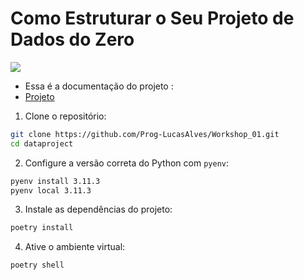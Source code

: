 # Como Estruturar o Seu Projeto de Dados do Zero

![ ](https://excalidraw.com/#json=nAZaMrFuKED8CWKtNXmlF,uvjlR-67xM1NT7C5TnUDNg)

- Essa é a documentação do projeto :
- [Projeto](https://prog-lucasalves.github.io/Workshop_01/)

1. Clone o repositório:

```bash
git clone https://github.com/Prog-LucasAlves/Workshop_01.git
cd dataproject
```

2. Configure a versão correta do Python com `pyenv`:

```bash
pyenv install 3.11.3
pyenv local 3.11.3
```

3. Instale as dependências do projeto:

```bash
poetry install
```

4. Ative o ambiente virtual:

```bash
poetry shell
```
